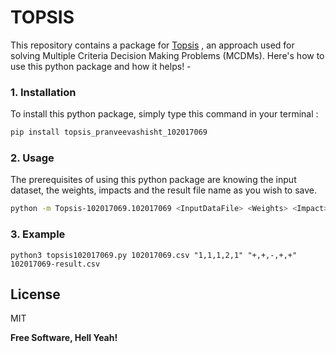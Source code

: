 # TOPSIS

This repository contains a package for [Topsis](https://en.wikipedia.org/wiki/TOPSIS) , an approach used for solving Multiple Criteria Decision Making Problems (MCDMs).
Here's how to use this python package and how it helps! -
### 1. Installation
To install this python package, simply type this command in your terminal :
```bash
pip install topsis_pranveevashisht_102017069
```
### 2. Usage
The prerequisites of using this python package are knowing the input dataset, the weights, impacts and the result file name as you wish to save.
```bash
python -m Topsis-102017069.102017069 <InputDataFile> <Weights> <Impact> <Resultfilename>
```
### 3. Example
```shell
python3 topsis102017069.py 102017069.csv "1,1,1,2,1" "+,+,-,+,+" 102017069-result.csv
```

## License

MIT

**Free Software, Hell Yeah!**
